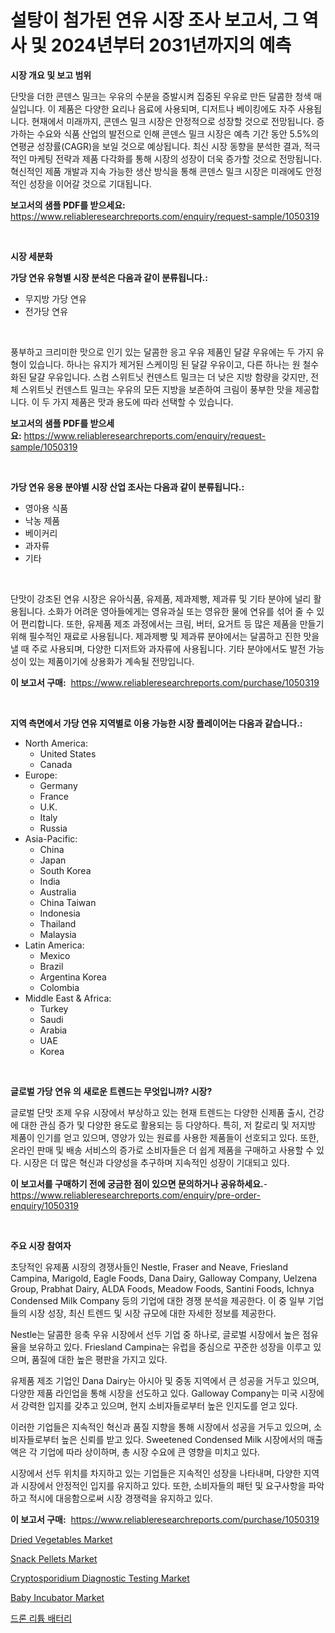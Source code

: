 <p><h1>설탕이 첨가된 연유 시장 조사 보고서, 그 역사 및 2024년부터 2031년까지의 예측</h1></p><p><strong>시장 개요 및 보고 범위</strong></p>
<p><p>단맛을 더한 콘덴스 밀크는 우유의 수분을 증발시켜 집중된 우유로 만든 달콤한 청색 매실입니다. 이 제품은 다양한 요리나 음료에 사용되며, 디저트나 베이킹에도 자주 사용됩니다. 현재에서 미래까지, 콘덴스 밀크 시장은 안정적으로 성장할 것으로 전망됩니다. 증가하는 수요와 식품 산업의 발전으로 인해 콘덴스 밀크 시장은 예측 기간 동안 5.5%의 연평균 성장률(CAGR)을 보일 것으로 예상됩니다. 최신 시장 동향을 분석한 결과, 적극적인 마케팅 전략과 제품 다각화를 통해 시장의 성장이 더욱 증가할 것으로 전망됩니다. 혁신적인 제품 개발과 지속 가능한 생산 방식을 통해 콘덴스 밀크 시장은 미래에도 안정적인 성장을 이어갈 것으로 기대됩니다.</p></p>
<p><strong>보고서의 샘플 PDF를 받으세요:</strong> <a href="https://www.reliableresearchreports.com/enquiry/request-sample/1050319">https://www.reliableresearchreports.com/enquiry/request-sample/1050319</a></p>
<p>&nbsp;</p>
<p><strong>시장 세분화</strong></p>
<p><strong>가당 연유 유형별 시장 분석은 다음과 같이 분류됩니다.:</strong></p>
<p><ul><li>무지방 가당 연유</li><li>전가당 연유</li></ul></p>
<p>&nbsp;</p>
<p><p>풍부하고 크리미한 맛으로 인기 있는 달콤한 응고 우유 제품인 달걀 우유에는 두 가지 유형이 있습니다. 하나는 유지가 제거된 스케이밍 된 달걀 우유이고, 다른 하나는 원 철수 화된 달걀 우유입니다. 스컴 스위트닛 컨덴스트 밀크는 더 낮은 지방 함량을 갖지만, 전체 스위트닛 컨덴스트 밀크는 우유의 모든 지방을 보존하여 크림이 풍부한 맛을 제공합니다. 이 두 가지 제품은 맛과 용도에 따라 선택할 수 있습니다.</p></p>
<p><strong>보고서의 샘플 PDF를 받으세요:</strong>&nbsp;<a href="https://www.reliableresearchreports.com/enquiry/request-sample/1050319">https://www.reliableresearchreports.com/enquiry/request-sample/1050319</a></p>
<p>&nbsp;</p>
<p><strong> 가당 연유 응용 분야별 시장 산업 조사는 다음과 같이 분류됩니다.:</strong></p>
<p><ul><li>영아용 식품</li><li>낙농 제품</li><li>베이커리</li><li>과자류</li><li>기타</li></ul></p>
<p>&nbsp;</p>
<p><p>단맛이 강조된 연유 시장은 유아식품, 유제품, 제과제빵, 제과류 및 기타 분야에 널리 활용됩니다. 소화가 어려운 영아들에게는 영유과실 또는 영유한 물에 연유를 섞어 줄 수 있어 편리합니다. 또한, 유제품 제조 과정에서는 크림, 버터, 요거트 등 많은 제품을 만들기 위해 필수적인 재료로 사용됩니다. 제과제빵 및 제과류 분야에서는 달콤하고 진한 맛을 낼 때 주로 사용되며, 다양한 디저트와 과자류에 사용됩니다. 기타 분야에서도 발전 가능성이 있는 제품이기에 상용화가 계속될 전망입니다.</p></p>
<p><strong>이 보고서 구매:</strong>&nbsp; <a href="https://www.reliableresearchreports.com/purchase/1050319">https://www.reliableresearchreports.com/purchase/1050319</a></p>
<p>&nbsp;</p>
<p><strong>지역 측면에서 가당 연유 지역별로 이용 가능한 시장 플레이어는 다음과 같습니다.:</strong></p>
<p><ul>
    <li>
        North America:
        <ul>
            <li>United States</li>
            <li>Canada</li>
        </ul>
    </li>
    <li>
        Europe:
        <ul>
            <li>Germany</li>
            <li>France</li>
            <li>U.K.</li>
            <li>Italy</li>
            <li>Russia</li>
        </ul>
    </li>
    <li>
        Asia-Pacific:
        <ul>
            <li>China</li>
            <li>Japan</li>
            <li>South Korea</li>
            <li>India</li>
            <li>Australia</li>
            <li>China Taiwan</li>
            <li>Indonesia</li>
            <li>Thailand</li>
            <li>Malaysia</li>
        </ul>
    </li>
    <li>
        Latin America:
        <ul>
            <li>Mexico</li>
            <li>Brazil</li>
            <li>Argentina Korea</li>
            <li>Colombia</li>
        </ul>
    </li>
    <li>
        Middle East & Africa:
        <ul>
            <li>Turkey</li>
            <li>Saudi</li>
            <li>Arabia</li>
            <li>UAE</li>
            <li>Korea</li>
        </ul>
    </li>
    </ul></p>
<p>&nbsp;</p>
<p><strong>글로벌 가당 연유 의 새로운 트렌드는 무엇입니까? 시장?</strong></p>
<p><p>글로벌 단맛 조제 우유 시장에서 부상하고 있는 현재 트렌드는 다양한 신제품 출시, 건강에 대한 관심 증가 및 다양한 용도로 활용되는 등 다양하다. 특히, 저 칼로리 및 저지방 제품이 인기를 얻고 있으며, 영양가 있는 원료를 사용한 제품들이 선호되고 있다. 또한, 온라인 판매 및 배송 서비스의 증가로 소비자들은 더 쉽게 제품을 구매하고 사용할 수 있다. 시장은 더 많은 혁신과 다양성을 추구하며 지속적인 성장이 기대되고 있다.</p></p>
<p><strong>이 보고서를 구매하기 전에 궁금한 점이 있으면 문의하거나 공유하세요.</strong>- <a href="https://www.reliableresearchreports.com/enquiry/pre-order-enquiry/1050319">https://www.reliableresearchreports.com/enquiry/pre-order-enquiry/1050319</a></p>
<p>&nbsp;</p>
<p><strong>주요 시장 참여자</strong></p>
<p><p>초당적인 유제품 시장의 경쟁사들인 Nestle, Fraser and Neave, Friesland Campina, Marigold, Eagle Foods, Dana Dairy, Galloway Company, Uelzena Group, Prabhat Dairy, ALDA Foods, Meadow Foods, Santini Foods, Ichnya Condensed Milk Company 등의 기업에 대한 경쟁 분석을 제공한다. 이 중 일부 기업들의 시장 성장, 최신 트렌드 및 시장 규모에 대한 자세한 정보를 제공한다.</p><p>Nestle는 달콤한 응축 우유 시장에서 선두 기업 중 하나로, 글로벌 시장에서 높은 점유율을 보유하고 있다. Friesland Campina는 유럽을 중심으로 꾸준한 성장을 이루고 있으며, 품질에 대한 높은 평판을 가지고 있다.</p><p>유제품 제조 기업인 Dana Dairy는 아시아 및 중동 지역에서 큰 성공을 거두고 있으며, 다양한 제품 라인업을 통해 시장을 선도하고 있다. Galloway Company는 미국 시장에서 강력한 입지를 갖추고 있으며, 현지 소비자들로부터 높은 인지도를 얻고 있다.</p><p>이러한 기업들은 지속적인 혁신과 품질 지향을 통해 시장에서 성공을 거두고 있으며, 소비자들로부터 높은 신뢰를 받고 있다. Sweetened Condensed Milk 시장에서의 매출액은 각 기업에 따라 상이하며, 총 시장 수요에 큰 영향을 미치고 있다.</p><p>시장에서 선두 위치를 차지하고 있는 기업들은 지속적인 성장을 나타내며, 다양한 지역과 시장에서 안정적인 입지를 유지하고 있다. 또한, 소비자들의 패턴 및 요구사항을 파악하고 적시에 대응함으로써 시장 경쟁력을 유지하고 있다.</p></p>
<p><strong>이 보고서 구매:</strong>&nbsp;&nbsp;<a href="https://www.reliableresearchreports.com/purchase/1050319">https://www.reliableresearchreports.com/purchase/1050319</a></p>
<p><p><a href="https://view.publitas.com/reportprime-1/dried-vegetables-market-insights-market-players-and-forecast-till-2031/">Dried Vegetables Market</a></p><p><a href="https://view.publitas.com/reportprime-1/snack-pellets-market-size-focuses-on-market-dynamics-in-depth-analysis-and-future-projections-of-its-market-forecasted-for-period-from-2024-to-2031/">Snack Pellets Market</a></p><p><a href="https://issuu.com/reportprime-2/docs/cryptosporidium-diagnostic-testing-market-size-203">Cryptosporidium Diagnostic Testing Market</a></p><p><a href="https://full-wildebeest-80b.notion.site/Baby-Incubator-Market-A-Comprehensive-Report-of-its-Market-Share-Growth-Trends-2024-2031-3fff836f9dbc44689c83b599dd223c23">Baby Incubator Market</a></p><p><a href="https://medium.com/@greggibson7876/%EB%93%9C%EB%A1%A0-%EB%A6%AC%ED%8A%AC-%EB%B0%B0%ED%84%B0%EB%A6%AC-%EC%8B%9C%EC%9E%A5%EC%9D%80-2031%EB%85%84%EA%B9%8C%EC%A7%80%EC%9D%98-%EC%8B%9C%EC%9E%A5-%EC%A0%90%EC%9C%A0%EC%9C%A8-%EA%B7%9C%EB%AA%A8-%EB%B0%8F-%EC%98%88%EC%83%81-%EC%98%88%EC%B8%A1%EC%97%90-%EC%B4%88%EC%A0%90%EC%9D%84-%EB%A7%9E%EC%B6%94%EA%B3%A0-%EC%9E%88%EC%8A%B5%EB%8B%88%EB%8B%A4-8b3f40c6c132">드론 리튬 배터리</a></p></p>
